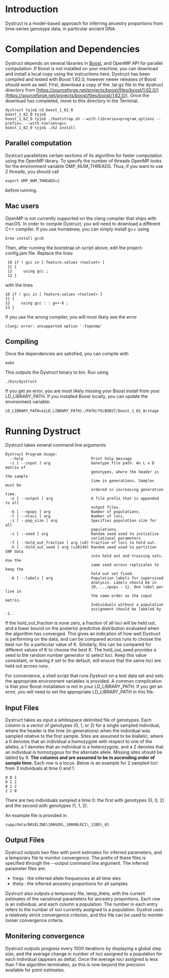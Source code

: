 # Introduction
Dystruct is a model-based approach for inferring ancestry proportions from time-series genotype data, in particular ancient DNA.

# Compilation and Dependencies
Dystruct depends on several libraries in [Boost](http://www.boost.org), and OpenMP API for parallel computation. If Boost is not installed on your machine, you can download and install a local copy using the instructions here. Dystruct has been compiled and tested with Boost 1.62.0, however newer releases of Boost _should_ work as well. First, download a copy of the .tar.gz file to the dystruct directory from [https://sourceforge.net/projects/boost/files/boost/1.62.0/](https://sourceforge.net/projects/boost/files/boost/1.62.0/). Once the download has completed, move to this directory in the Terminal.

```
dystruct tyjo$ cd boost_1_62_0
boost_1_62_0 tyjo$ 
boost_1_62_0 tyjo$ ./bootstrap.sh --with-libraries=program_options --prefix=. --with-toolset=gcc
boost_1_62_0 tyjo$ ./b2 install
```


## Parallel computation
Dystruct parallelizes certain sections of its algorithm for faster computation using the OpenMP library. To specify the number of threads OpenMP looks for the environment variable OMP\_NUM\_THREADS. Thus, if you want to use 2 threads, you should call

```
export OMP_NUM_THREADS=2
```

before running.

## Mac users
OpenMP is not currently supported on the clang compiler that ships with macOS. In order to compile Dystruct, you will need to download a different C++ compiler. If you use homebrew, you can simply install g++ using

```
brew install gcc6
```
Then, after running the bootstrap.sh script above, edit the project-config.jam file. Replace the lines

```
 10 if ! gcc in [ feature.values <toolset> ]
 11 {
 12     using gcc ;
 13 }
```

with the lines

```
10 if ! gcc in [ feature.values <toolset> ]
11 {
12     using gcc : : g++-6 ; 
13 }
```

If you use the wrong compiler, you will most likely see the error

```
clang: error: unsupported option '-fopenmp'
```
## Compiling
Once the dependencies are satisfied, you can compile with

```
make
```

This outputs the Dystruct binary to bin. Run using

```
./bin/dystruct
```

If you get an error, you are most likely missing your Boost install from your LD\_LIBRARY\_PATH. If you installed Boost locally, you can update the environment variable:

```
LD_LIBRARY_PATH=${LD_LIBRARY_PATH}:/PATH/TO/BOOST/boost_1_62_0/stage
```

# Running Dystruct
Dystruct takes several command line arguments:

```
Dystruct Program Usage:
  --help                              Print help message
  -i [ --input ] arg                  Genotype file path. An L x D matrix of 
                                      genotypes, where the header is the sample
                                      time in generations. Samples must be 
                                      ordered in increasing generation time.
  -o [ --output ] arg                 A file prefix that is appended to all 
                                      output files.
  -k [ --npops ] arg                  Number of populations.
  -l [ --nloci ] arg                  Number of loci.
  -z [ --pop_size ] arg               Specifies population size for all 
                                      populations.
  -s [ --seed ] arg                   Random seed used to initialize 
                                      variational parameters
  -f [ --hold_out_fraction ] arg (=0) Fraction of loci to hold out.
  -h [ --hold_out_seed ] arg (=28149) Random seed used to partition SNP data 
                                      into hold out and training sets. Use the 
                                      same seed across replicates to keep the 
                                      hold out set fixed.
  -b [ --labels ] arg                 Population labels for supervised 
                                      analysis. Labels should be in 
                                      {0,...,npops - 1}. One label per line in 
                                      the same order as the input matrix. 
                                      Individuals without a population 
                                      assignment should be labeled by -1.
```

If the hold\_out\_fraction is none zero, a fraction of all loci will be held out, and a lower bound on the posterior predictive distribution evaluated when the algorithm has converged. This gives an indication of how well Dystruct is performing on the data, and can be compared across runs to choose the best run for a particular value of K. Similarly, this can be compared for different values of K to choose the best K. The hold\_out\_seed provides a seed to the random number generator to select loci. Keep this value consistant, or leaving it set to the default, will ensure that the same loci are held out across runs.

For convenience, a shell script that runs Dystruct on a test data set and sets the appropriate environment variables is provided. A common complication is that your Boost installation is not in your LD\_LIBRARY\_PATH. If you get an error, you will need to set the appropriate LD\_LIBRARY\_PATH in this file.

## Input Files
Dystruct takes as input a whitespace delimited file of genotypes. Each column is a vector of genotypes (0, 1, or 2) for a single sampled individual, where the header is the time (in generations) when the individual was sampled relative to the first sample. Sites are assumed to be biallelic, where a 0 denotes that an individual a homozygote with respect to one of the alleles, a 1 denotes that an individual is a heterozygote, and a 2 denotes that an individual is homozygous for the alternate allele. Missing sites should be labled by 9. **The columns and are assumed to be in ascending order of sample time.** Each row is a locus. Below is an example for 2 sampled loci from 3 individuals at time 0 and 1.

```
0 0 1
0 1 2
0 1 2
2 2 0
```
There are two individuals sampled a time 0: the first with genotypes (0, 0, 2) and the second with genotypes (1, 1, 2).

An example file is provided in

```
supp/data/BASELINE\100GEN\_10000LOCI\_120D\_01
```


## Output Files
Dystruct outputs two files with point estimates for inferred parameters, and a temporary file to monitor convergence. The prefix of these files is specified through the --output command line argument. The inferred parameter files are:

- freqs : the inferred allele frequencies at all time stes
- theta : the inferred ancestry proportions for all samples

Dystruct also outputs a temporary file, temp\_theta, with the current estimates of the variational parameters for ancestry proportions. Each row is an individual, and each column a population. The number in each entry refers to the number of loci currently assigned to a population. Dystrut uses a relatively strick convergence criterion, and this file can be used to moniter looser convergence criteria.

## Monitering convergence
Dystruct outputs progress every 1000 iterations by displaying a global step size, and the average change in number of loci assigned to a population for each individual (appears as delta). Once the average loci assigned is less than 1 the algorithm terminates, as this is now beyond the precision available for point estimates.